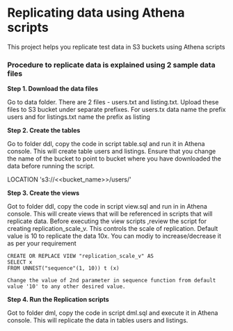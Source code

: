 # Replicating data using Athena scripts

This project helps you replicate test data in S3 buckets using Athena scripts

### Procedure to replicate data is explained using 2 sample data files

<b>Step 1. Download the data files</b>

Go to data folder. There are 2 files - users.txt and listing.txt. Upload these files to S3 bucket under separate prefixes. For users.tx data name the   prefix users and for listings.txt name the prefix as listing

<b>Step 2. Create the tables </b>

Go to folder ddl, copy the code in script table.sql and run it in Athena console. This will create table users and listings. Ensure that you change the name of the bucket to point to bucket where you have downloaded the data before running the script.

LOCATION
  's3://<<bucket_name>>/users/'

<b>Step 3. Create the views </b>

Got to folder ddl, copy the code in script view.sql and run in in Athena console. This will create views that will be referenced in scripts that will replicate data.
Before executing the view scripts ,review the script for creating replication_scale_v. This controls the scale of replication. Default value is 10 to replicate the data 10x. You can modiy to increase/decrease it as per your requirement

	CREATE OR REPLACE VIEW "replication_scale_v" AS
	SELECT x
	FROM UNNEST("sequence"(1, 10)) t (x)

	Change the value of 2nd parameter in sequence function from default value '10' to any other desired value.

<b>Step 4. Run the Replication scripts </b>

Got to folder dml, copy the code in script dml.sql and execute it in Athena console. This will replicate the data in tables users and listings.
